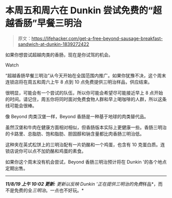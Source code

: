 # 本周五和周六在 Dunkin 尝试免费的“超越香肠”早餐三明治

> 原文：<https://lifehacker.com/get-a-free-beyond-sausage-breakfast-sandwich-at-dunkin-1839272422>

如果你想尝试超越肉类的香肠，现在是你试驾的机会。

Watch

“超越香肠早餐三明治”从今天开始在全国范围内推广。如果你犹豫不决，这个周末连锁店将在周五和周六上午 8 点到 10 点免费提供三明治样品，供应结束。

很明显，可能会有一个尝试的队伍，所以你可能会希望尽可能接近早上 8 点开始的时间。请记住，周五你将同时面对免费食物人群和早上喝咖啡的人群，所以这条线可能会很棒。

像 Beyond 肉类汉堡一样，Beyond 香肠是一种基于地球的肉类替代品。

虽然汉堡和牛肉在健康方面相对相似，但香肠版本实际上更健康一些。香肠三明治的卡路里、总脂肪、饱和脂肪、胆固醇和钠含量都比肉香肠三明治低。

这种夹在英式松饼上的三明治配有一片奶酪和一个鸡蛋，也含有 10 克蛋白质。连锁店说你可以点不加奶酪和鸡蛋的素食。

如果你这个周末没有机会尝试，Beyond 香肠三明治预计将在 Dunkin '的各个地点定期出售。

* * *

***11/8/19 上午 10:02 更新:** 更新以反映 Dunkin '正在提供三明治的免费*样品*，而不是免费的全*三明治*。一点也不好玩。*